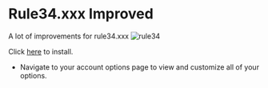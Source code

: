# Rule34.xxx Improved
A lot of improvements for rule34.xxx  ![rule34](https://rule34.xxx/favicon.ico)

Click [here](https://github.com/kekxd666/rule34xxx-improved/raw/main/rule34_improved.user.js) to install.

* Navigate to your account options page to view and customize all of your options.
